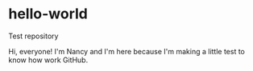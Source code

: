 # hello-world
Test repository

Hi, everyone! I'm Nancy and I'm here because I'm making a little test to know how work GitHub.
